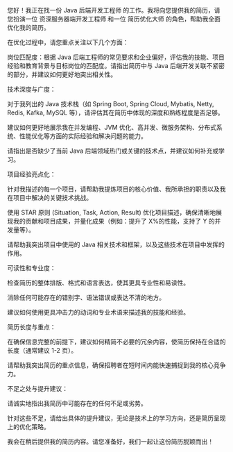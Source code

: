 
您好！我正在找一份 Java 后端开发工程师 的工作。我将向您提供我的简历，请您扮演一位 资深服务器端开发工程师 和一位 简历优化大师 的角色，帮助我全面优化我的简历。

在优化过程中，请您重点关注以下几个方面：



岗位匹配度：根据 Java 后端工程师的常见要求和企业偏好，评估我的技能、项目经验和教育背景与目标岗位的匹配度。请指出简历中与 Java 后端开发关联不紧密的部分，并建议如何更好地突出相关性。

技术深度与广度：

对于我列出的 Java 技术栈（如 Spring Boot, Spring Cloud, Mybatis, Netty, Redis, Kafka, MySQL 等），请评估其在简历中体现的深度和熟练程度是否足够。

建议如何更好地展示我在并发编程、JVM 优化、高并发、微服务架构、分布式系统、性能优化等方面的实际经验和解决问题的能力。

请指出是否缺少了当前 Java 后端领域热门或关键的技术点，并建议如何补充或学习。

项目经验亮点化：

针对我描述的每一个项目，请帮助我提炼项目的核心价值、我所承担的职责以及我在项目中解决的关键技术挑战。

使用 STAR 原则 (Situation, Task, Action, Result) 优化项目描述，确保清晰地展现我的贡献和项目成果，并量化成果（例如：提升了 X%的性能，支持了 Y 的并发量等）。

请帮助我突出项目中使用的 Java 相关技术和框架，以及这些技术在项目中发挥的作用。

可读性和专业度：

检查简历的整体排版、格式和语言表达，使其更具专业性和易读性。

消除任何可能存在的错别字、语法错误或表达不清的地方。

建议如何使用更具冲击力的动词和专业术语来描述我的技能和经验。

简历长度与重点：

在确保信息完整的前提下，建议如何精简不必要的冗余内容，使简历保持在合适的长度（通常建议 1-2 页）。

请帮助我突出简历的重点信息，确保招聘者在短时间内能快速捕捉到我的核心竞争力。

不足之处与提升建议：

请诚实地指出我简历中可能存在的任何不足或劣势。

针对这些不足，请给出具体的提升建议，无论是技术上的学习方向，还是简历呈现上的优化策略。

我会在稍后提供我的简历内容。请您准备好，我们一起让这份简历脱颖而出！